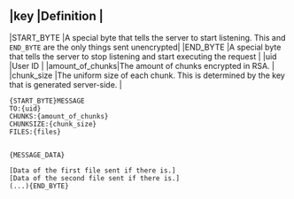 

|key             |Definition                                                                                                       |
-----------------------------------------------------------------------------------------------------------------------------------
|START_BYTE      |A special byte that tells the server to start listening. This and `END_BYTE` are the only things sent unencrypted|
|END_BYTE        |A special byte that tells the server to stop listening and start executing the request                           |
|uid             |User ID                                                                                                          |
|amount_of_chunks|The amount of chunks encrypted in RSA.                                                                           |
|chunk_size      |The uniform size of each chunk. This is determined by the key that is generated server-side.                     |

```
{START_BYTE}MESSAGE
TO:{uid}
CHUNKS:{amount_of_chunks}
CHUNKSIZE:{chunk_size}
FILES:{files}


{MESSAGE_DATA}

[Data of the first file sent if there is.]
[Data of the second file sent if there is.]
(...){END_BYTE}
```
